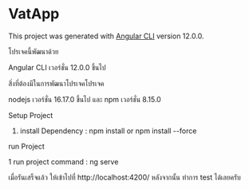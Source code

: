 # VatApp

This project was generated with [Angular CLI](https://github.com/angular/angular-cli) version 12.0.0.

โปรเจคนี้พัฒนาด้วย

Angular CLI เวอร์ชั่น 12.0.0 ขึ้นไป

สิ่งที่ต้องมีในการพัฒนาโปรเจคโปรเจค 

nodejs เวอร์ชั่น 16.17.0 ขึ้นไป และ npm เวอร์ชั่น 8.15.0

Setup Project 

1. install Dependency : npm install or npm install --force

run Project

1 run project command : ng serve 

เมื่อรันเสร็จแล้ว ให้เข้าไปที่ http://localhost:4200/ หลังจากนั้น ทำการ test ได้เลยครับ
